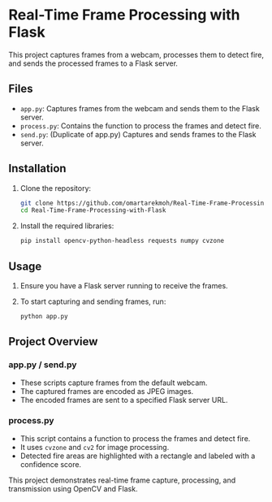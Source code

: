 # Real-Time Frame Processing with Flask

This project captures frames from a webcam, processes them to detect fire, and sends the processed frames to a Flask server.

## Files

- `app.py`: Captures frames from the webcam and sends them to the Flask server.
- `process.py`: Contains the function to process the frames and detect fire.
- `send.py`: (Duplicate of app.py) Captures and sends frames to the Flask server.

## Installation

1. Clone the repository:
    ```bash
    git clone https://github.com/omartarekmoh/Real-Time-Frame-Processing-with-Flask.git
    cd Real-Time-Frame-Processing-with-Flask
    ```

2. Install the required libraries:
    ```bash
    pip install opencv-python-headless requests numpy cvzone
    ```

## Usage

1. Ensure you have a Flask server running to receive the frames.

2. To start capturing and sending frames, run:
    ```bash
    python app.py
    ```

## Project Overview

### app.py / send.py

- These scripts capture frames from the default webcam.
- The captured frames are encoded as JPEG images.
- The encoded frames are sent to a specified Flask server URL.

### process.py

- This script contains a function to process the frames and detect fire.
- It uses `cvzone` and `cv2` for image processing.
- Detected fire areas are highlighted with a rectangle and labeled with a confidence score.

This project demonstrates real-time frame capture, processing, and transmission using OpenCV and Flask.
